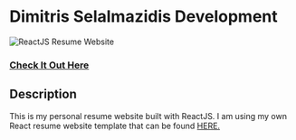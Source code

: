 # Dimitris Selalmazidis Development
![ReactJS Resume Website](readme.jpg?raw=true "ReactJS Resume Website")
### <a href="http://dimitris-selalmazidis.com/">Check It Out Here</a>

## Description
This is my personal resume website built with ReactJS. I am using my own React resume website template that can be found <a href="https://github.com/tbakerx/react-resume-template">HERE.</a>
